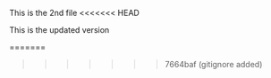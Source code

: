 This is the 2nd file
<<<<<<< HEAD

This is the updated version

=======
>>>>>>> 7664baf (gitignore added)
